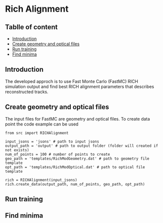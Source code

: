 # Rich Alignment

## Tablle of content
 - [Introduction](#Introduction)
 - [Create geometry and optical files](#Create-geometry-and-optical-files)
 - [Run training](#Run-training)
 - [Find minima](#Find-minima)

## Introduction

The developed approch is to use Fast Monte Carlo (FastMC) RICH simulation output and find best RICH alignment parameters that describes reconstructed tracks.

## Create geometry and optical files

The input files for FastMC are geometry and optical files. To create data point the code example can be used

```python3
from src import RICHAlignment

input_jsons = 'jsons' # path to input jsons
output_path = 'output' # path to output folder (folder will created if not exists)
num_of_points = 100 # number of points to create
geo_path = 'templates/RichModGeometry.dat' # path to geometry file template
opt_path = 'templates/RichModOptical.dat' # path to optical file template

rich = RICHAlignment(input_jsons)
rich.create_data(output_path, num_of_points, geo_path, opt_path)
```


## Run training

## Find minima


